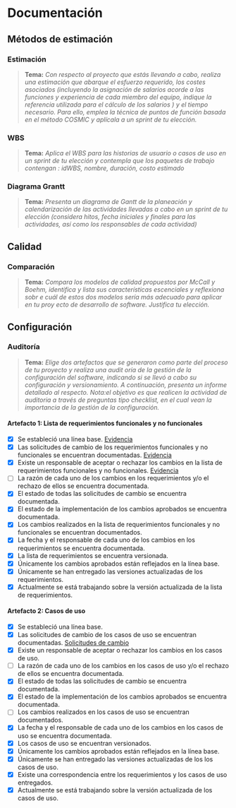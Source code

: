 # Documentación

## Métodos de estimación

### Estimación

> **Tema:** *Con respecto al proyecto que estás llevando a cabo, realiza una estimación que abarque el esfuerzo requerido, los costes asociados (incluyendo la asignación de salarios acorde a las funciones y experiencia de cada miembro del equipo, indique la referencia utilizada para el cálculo de los salarios ) y el tiempo necesario. Para ello, emplea la técnica de puntos de función basada en el método COSMIC y aplícala a un sprint de tu elección.*


### WBS

> **Tema:** *Aplica el WBS para las historias de usuario o casos de uso en un sprint de tu elección y contempla que los paquetes de trabajo contengan : idWBS, nombre, duración, costo estimado*


### Diagrama Grantt
> **Tema:** *Presenta un diagrama de Gantt de la planeación y calendarización de las actividades llevadas a cabo en un sprint de tu elección (considera hitos, fecha iniciales y finales para las actividades, así como los responsables de cada actividad)*

## Calidad

###  Comparación

> **Tema:** *Compara los modelos de calidad propuestos por McCall y Boehm, identifica y lista sus características escenciales y reflexiona sobr e cuál de estos dos modelos sería más adecuado para aplicar en tu proy ecto de desarrollo de software. Justifica tu elección.*

## Configuración

###  Auditoría

> **Tema:** *Elige dos artefactos que se generaron como parte del proceso de tu proyecto y realiza una audit oría de la gestión de la configuración del software, indicando si se llevó a cabo su configuración y versionamiento. A continuación, presenta un informe detallado al respecto. Nota:el objetivo es que realicen la actividad de auditoria a través de preguntas tipo checklist, en el cual vean la importancia de la gestión de la configuración.*

#### Artefacto 1: Lista de requerimientos funcionales y no funcionales

 - [x] Se estableció una línea base. 
 <a href="https://github.com/KarenCampos842/Equipo-4/blob/PD-3/Evidencias.md#l%C3%ADnea-base">Evidencia</a>
 - [x] Las solicitudes de cambio de los requerimientos funcionales y no funcionales se encuentran documentadas.
  <a href="https://github.com/KarenCampos842/Equipo-4/blob/PD-3/Evidencias.md#solicitudes-de-cambioresponsable-de-aceptar-los-cambios">Evidencia</a>
 - [x] Existe un responsable de aceptar o rechazar los cambios en la lista de requerimientos funcionales y no funcionales. 
 <a href="https://github.com/KarenCampos842/Equipo-4/blob/PD-3/Evidencias.md#solicitudes-de-cambioresponsable-de-aceptar-los-cambios">Evidencia</a>
 - [ ] La razón de cada uno de los cambios en los requerimientos y/o el rechazo de ellos se encuentra documentada. 
 - [x] El estado de todas las solicitudes de cambio se encuentra documentada.
 - [x] El estado de la implementación de los cambios aprobados se encuentra documentada.
 - [x] Los cambios realizados en la lista de requerimientos funcionales y no funcionales  se encuentran documentados. 
 - [x] La fecha y el responsable de cada uno de los cambios en los requerimientos se encuentra documentada. 
 - [x] La lista de requerimientos se encuentra versionada. 
 - [x] Únicamente los cambios aprobados están reflejados en la línea base. 
 - [x] Únicamente se han entregado las versiones actualizadas de los requerimientos. 
 - [x] Actualmente se está trabajando sobre la versión actualizada de la lista de requerimientos. 

#### Artefacto 2: Casos de uso

 - [x] Se estableció una línea base. 
 - [x] Las solicitudes de cambio de los casos de uso se encuentran documentadas.
   <a href="https://github.com/KarenCampos842/Equipo-4/pull/107">Solicitudes de cambio</a>
 - [x] Existe un responsable de aceptar o rechazar los cambios en los casos de uso. 
 - [ ] La razón de cada uno de los cambios en los casos de uso y/o el rechazo de ellos se encuentra documentada. 
 - [x] El estado de todas las solicitudes de cambio se encuentra documentada.
 - [x] El estado de la implementación de los cambios aprobados se encuentra documentada.
 - [ ] Los cambios realizados en los casos de uso se encuentran documentados. 
 - [x] La fecha y el responsable de cada uno de los cambios en los casos de uso se encuentra documentada. 
 - [x] Los casos de uso se encuentran versionados. 
 - [x] Únicamente los cambios aprobados están reflejados en la línea base. 
 - [x] Únicamente se han entregado las versiones actualizadas de los los casos de uso. 
 - [x] Existe una correspondencia entre los requerimientos y los casos de uso entregados.
 - [x] Actualmente se está trabajando sobre la versión actualizada de los casos de uso.
<!--stackedit_data:
eyJoaXN0b3J5IjpbLTEwODk3MTk3OTcsLTI4MTkyODA4NSwxOT
IwNjYzMzM3LDE4ODg0MjcwMjIsMTA2NTA4NTE5NiwtMTQ1NzE4
MDIzLC01MTI5NDY0MjMsNTQ1MTE0Mzk3LDIwMDc5NjYwNDgsNT
Y5NTA3NjQ5LC01NDY1NTczOTksLTc3NDM4ODY4NywxODA4NTU2
NzI3LDExNTA4OTg2MDAsLTE1MTU4MDg1MzUsLTE4NzQwMjE1ND
gsMjI3ODU1MTU4XX0=
-->